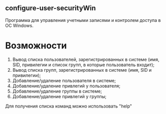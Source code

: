 ## configure-user-securityWin
Программа для управления учетными записями и контролем доступа в ОС Windows.

# Возможности
1) Вывод списка пользователей, зарегистрированных в системе (имя, SID, привилегии и список групп, в которые пользователь входит);
2) Вывод списка групп, зарегистрированных в системе (имя, SID и привилегии);
3) Добавление/удаление пользователя в системе;
4) Добавление/удаление привлегий у пользователя;
5) Добавление/удаление группы в системе;
6) Добавление/удаление привлегий у группы;

Для получения списка команд можно использовать "help"
